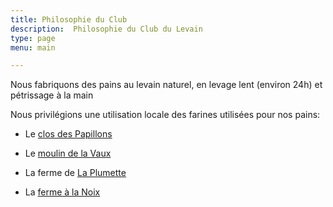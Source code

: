 ```yaml
---
title: Philosophie du Club
description:  Philosophie du Club du Levain
type: page
menu: main

---
```


Nous fabriquons des pains au levain naturel, en levage lent (environ 24h) et pétrissage à la main

Nous privilégions une utilisation locale des farines utilisées pour nos pains:

- Le [clos des Papillons](https://closdespapillons.ch/)

- Le [moulin de la Vaux](https://www.moulindelavaux.ch/)

- La ferme de [La Plumette](https://laplumettaz.wixsite.com/laplumette)

- La [ferme à la Noix](https://fermealanoix.ch/)

